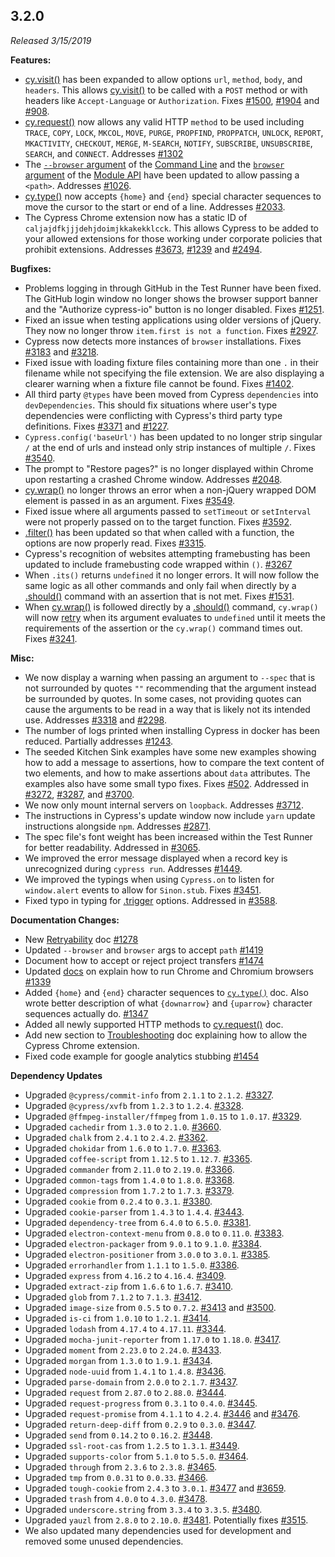 ## 3.2.0

_Released 3/15/2019_

**Features:**

- [cy.visit()](/api/commands/visit) has been expanded to allow options `url`, `method`, `body`, and `headers`. This allows [cy.visit()](/api/commands/visit) to be called with a `POST` method or with headers like `Accept-Language` or `Authorization`. Fixes [#1500](https://github.com/cypress-io/cypress/issues/1500), [#1904](https://github.com/cypress-io/cypress/issues/1904) and [#908](https://github.com/cypress-io/cypress/issues/908).
- [cy.request()](/api/commands/request) now allows any valid HTTP `method` to be used including `TRACE`, `COPY`, `LOCK`, `MKCOL`, `MOVE`, `PURGE`, `PROPFIND`, `PROPPATCH`, `UNLOCK`, `REPORT`, `MKACTIVITY`, `CHECKOUT`, `MERGE`, `M-SEARCH`, `NOTIFY`, `SUBSCRIBE`, `UNSUBSCRIBE`, `SEARCH`, and `CONNECT`. Addresses [#1302](https://github.com/cypress-io/cypress/issues/1302)
- The [`--browser` argument](/guides/guides/command-line#cypress-run-browser-lt-browser-name-or-path-gt) of the [Command Line](/guides/guides/command-line) and the [`browser` argument](/guides/guides/module-api#cypress-run) of the [Module API](/guides/guides/module-api) have been updated to allow passing a `<path>`. Addresses [#1026](https://github.com/cypress-io/cypress/issues/1026).
- [cy.type()](/api/commands/type) now accepts `{home}` and `{end}` special character sequences to move the cursor to the start or end of a line. Addresses [#2033](https://github.com/cypress-io/cypress/issues/2033).
- The Cypress Chrome extension now has a static ID of `caljajdfkjjjdehjdoimjkkakekklcck`. This allows Cypress to be added to your allowed extensions for those working under corporate policies that prohibit extensions. Addresses [#3673](https://github.com/cypress-io/cypress/issues/3673), [#1239](https://github.com/cypress-io/cypress/issues/1239) and [#2494](https://github.com/cypress-io/cypress/issues/2494).

**Bugfixes:**

- Problems logging in through GitHub in the Test Runner have been fixed. The GitHub login window no longer shows the browser support banner and the "Authorize cypress-io" button is no longer disabled. Fixes [#1251](https://github.com/cypress-io/cypress/issues/1251).
- Fixed an issue when testing applications using older versions of jQuery. They now no longer throw `item.first is not a function`. Fixes [#2927](https://github.com/cypress-io/cypress/issues/2927).
- Cypress now detects more instances of `browser` installations. Fixes [#3183](https://github.com/cypress-io/cypress/issues/3183) and [#3218](https://github.com/cypress-io/cypress/issues/3218).
- Fixed issue with loading fixture files containing more than one `.` in their filename while not specifying the file extension. We are also displaying a clearer warning when a fixture file cannot be found. Fixes [#1402](https://github.com/cypress-io/cypress/issues/1402).
- All third party `@types` have been moved from Cypress `dependencies` into `devDependencies`. This should fix situations where user's type dependencies were conflicting with Cypress's third party type definitions. Fixes [#3371](https://github.com/cypress-io/cypress/issues/3371) and [#1227](https://github.com/cypress-io/cypress/issues/1227).
- `Cypress.config('baseUrl')` has been updated to no longer strip singular `/` at the end of urls and instead only strip instances of multiple `/`. Fixes [#3540](https://github.com/cypress-io/cypress/issues/3540).
- The prompt to "Restore pages?" is no longer displayed within Chrome upon restarting a crashed Chrome window. Addresses [#2048](https://github.com/cypress-io/cypress/issues/2048).
- [cy.wrap()](/api/commands/wrap) no longer throws an error when a non-jQuery wrapped DOM element is passed in as an argument. Fixes [#3549](https://github.com/cypress-io/cypress/issues/3549).
- Fixed issue where all arguments passed to `setTimeout` or `setInterval` were not properly passed on to the target function. Fixes [#3592](https://github.com/cypress-io/cypress/issues/3592).
- [.filter()](/api/commands/filter) has been updated so that when called with a function, the options are now properly read. Fixes [#3315](https://github.com/cypress-io/cypress/issues/3315).
- Cypress's recognition of websites attempting framebusting has been updated to include framebusting code wrapped within `()`. [#3267](https://github.com/cypress-io/cypress/issues/3267)
- When `.its()` returns `undefined` it no longer errors. It will now follow the same logic as all other commands and only fail when directly by a [.should()](/api/commands/should) command with an assertion that is not met. Fixes [#1531](https://github.com/cypress-io/cypress/issues/1531).
- When [cy.wrap()](/api/commands/wrap) is followed directly by a [.should()](/api/commands/should) command, `cy.wrap()` will now [retry](/guides/core-concepts/retry-ability) when its argument evaluates to `undefined` until it meets the requirements of the assertion or the `cy.wrap()` command times out. Fixes [#3241](https://github.com/cypress-io/cypress/issues/3241).

**Misc:**

- We now display a warning when passing an argument to `--spec` that is not surrounded by quotes `""` recommending that the argument instead be surrounded by quotes. In some cases, not providing quotes can cause the arguments to be read in a way that is likely not its intended use. Addresses [#3318](https://github.com/cypress-io/cypress/issues/3318) and [#2298](https://github.com/cypress-io/cypress/issues/2298).
- The number of logs printed when installing Cypress in docker has been reduced. Partially addresses [#1243](https://github.com/cypress-io/cypress/issues/1243).
- The seeded Kitchen Sink examples have some new examples showing how to add a message to assertions, how to compare the text content of two elements, and how to make assertions about `data` attributes. The examples also have some small typo fixes. Fixes [#502](https://github.com/cypress-io/cypress/issues/502). Addressed in [#3272](https://github.com/cypress-io/cypress/pull/3272), [#3287](https://github.com/cypress-io/cypress/pull/3287), and [#3700](https://github.com/cypress-io/cypress/pull/3700).
- We now only mount internal servers on `loopback`. Addresses [#3712](https://github.com/cypress-io/cypress/issues/3712).
- The instructions in Cypress's update window now include `yarn` update instructions alongside `npm`. Addresses [#2871](https://github.com/cypress-io/cypress/issues/2871).
- The spec file's font weight has been increased within the Test Runner for better readability. Addressed in [#3065](https://github.com/cypress-io/cypress/issues/3065).
- We improved the error message displayed when a record key is unrecognized during `cypress run`. Addresses [#1449](https://github.com/cypress-io/cypress/issues/1449).
- We improved the typings when using `Cypress.on` to listen for `window.alert` events to allow for `Sinon.stub`. Fixes [#3451](https://github.com/cypress-io/cypress/issues/3451).
- Fixed typo in typing for [.trigger](/api/commands/trigger) options. Addressed in [#3588](https://github.com/cypress-io/cypress/pull/3588).

**Documentation Changes:**

- New [Retryability](/guides/core-concepts/retry-ability) doc [#1278](https://github.com/cypress-io/cypress-documentation/issues/1278)
- Updated `--browser` and `browser` args to accept `path` [#1419](https://github.com/cypress-io/cypress-documentation/issues/1419)
- Document how to accept or reject project transfers [#1474](https://github.com/cypress-io/cypress-documentation/issues/1474)
- Updated [docs](/guides/guides/launching-browsers) on explain how to run Chrome and Chromium browsers [#1339](https://github.com/cypress-io/cypress-documentation/issues/1339)
- Added `{home}` and `{end}` character sequences to [`cy.type()`](/api/commands/type) doc. Also wrote better description of what `{downarrow}` and `{uparrow}` character sequences actually do. [#1347](https://github.com/cypress-io/cypress-documentation/pull/1347)
- Added all newly supported HTTP methods to [cy.request()](/api/commands/request) doc.
- Add new section to [Troubleshooting](/guides/references/troubleshooting#Allow-the-Cypress-Chrome-extension) doc explaining how to allow the Cypress Chrome extension.
- Fixed code example for google analytics stubbing [#1454](https://github.com/cypress-io/cypress-documentation/issues/1454)

**Dependency Updates**

- Upgraded `@cypress/commit-info` from `2.1.1` to `2.1.2`. [#3327](https://github.com/cypress-io/cypress/pull/3327).
- Upgraded `@cypress/xvfb` from `1.2.3` to `1.2.4`. [#3328](https://github.com/cypress-io/cypress/pull/3328).
- Upgraded `@ffmpeg-installer/ffmpeg` from `1.0.15` to `1.0.17`. [#3329](https://github.com/cypress-io/cypress/pull/3329).
- Upgraded `cachedir` from `1.3.0` to `2.1.0`. [#3660](https://github.com/cypress-io/cypress/pull/3660).
- Upgraded `chalk` from `2.4.1` to `2.4.2`. [#3362](https://github.com/cypress-io/cypress/pull/3362).
- Upgraded `chokidar` from `1.6.0` to `1.7.0`. [#3363](https://github.com/cypress-io/cypress/pull/3363).
- Upgraded `coffee-script` from `1.12.5` to `1.12.7`. [#3365](https://github.com/cypress-io/cypress/pull/3365).
- Upgraded `commander` from `2.11.0` to `2.19.0`. [#3366](https://github.com/cypress-io/cypress/pull/3366).
- Upgraded `common-tags` from `1.4.0` to `1.8.0`. [#3368](https://github.com/cypress-io/cypress/pull/3368).
- Upgraded `compression` from `1.7.2` to `1.7.3`. [#3379](https://github.com/cypress-io/cypress/pull/3379).
- Upgraded `cookie` from `0.2.4` to `0.3.1`. [#3380](https://github.com/cypress-io/cypress/pull/3380).
- Upgraded `cookie-parser` from `1.4.3` to `1.4.4`. [#3443](https://github.com/cypress-io/cypress/pull/3443).
- Upgraded `dependency-tree` from `6.4.0` to `6.5.0`. [#3381](https://github.com/cypress-io/cypress/pull/3381).
- Upgraded `electron-context-menu` from `0.8.0` to `0.11.0`. [#3383](https://github.com/cypress-io/cypress/pull/3383).
- Upgraded `electron-packager` from `9.0.1` to `9.1.0`. [#3384](https://github.com/cypress-io/cypress/pull/3384).
- Upgraded `electron-positioner` from `3.0.0` to `3.0.1`. [#3385](https://github.com/cypress-io/cypress/pull/3385).
- Upgraded `errorhandler` from `1.1.1` to `1.5.0`. [#3386](https://github.com/cypress-io/cypress/pull/3386).
- Upgraded `express` from `4.16.2` to `4.16.4`. [#3409](https://github.com/cypress-io/cypress/pull/3409).
- Upgraded `extract-zip` from `1.6.6` to `1.6.7`. [#3410](https://github.com/cypress-io/cypress/pull/3410).
- Upgraded `glob` from `7.1.2` to `7.1.3`. [#3412](https://github.com/cypress-io/cypress/pull/3412).
- Upgraded `image-size` from `0.5.5` to `0.7.2`. [#3413](https://github.com/cypress-io/cypress/pull/3413) and [#3500](https://github.com/cypress-io/cypress/pull/3500).
- Upgraded `is-ci` from `1.0.10` to `1.2.1`. [#3414](https://github.com/cypress-io/cypress/pull/3414).
- Upgraded `lodash` from `4.17.4` to `4.17.11`. [#3344](https://github.com/cypress-io/cypress/pull/3344).
- Upgraded `mocha-junit-reporter` from `1.17.0` to `1.18.0`. [#3417](https://github.com/cypress-io/cypress/pull/3417).
- Upgraded `moment` from `2.23.0` to `2.24.0`. [#3433](https://github.com/cypress-io/cypress/pull/3433).
- Upgraded `morgan` from `1.3.0` to `1.9.1`. [#3434](https://github.com/cypress-io/cypress/pull/3434).
- Upgraded `node-uuid` from `1.4.1` to `1.4.8`. [#3436](https://github.com/cypress-io/cypress/pull/3436).
- Upgraded `parse-domain` from `2.0.0` to `2.1.7`. [#3437](https://github.com/cypress-io/cypress/pull/3437).
- Upgraded `request` from `2.87.0` to `2.88.0`. [#3444](https://github.com/cypress-io/cypress/pull/3444).
- Upgraded `request-progress` from `0.3.1` to `0.4.0`. [#3445](https://github.com/cypress-io/cypress/pull/3445).
- Upgraded `request-promise` from `4.1.1` to `4.2.4`. [#3446](https://github.com/cypress-io/cypress/pull/3446) and [#3476](https://github.com/cypress-io/cypress/pull/3476).
- Upgraded `return-deep-diff` from `0.2.9` to `0.3.0`. [#3447](https://github.com/cypress-io/cypress/pull/3447).
- Upgraded `send` from `0.14.2` to `0.16.2`. [#3448](https://github.com/cypress-io/cypress/pull/3448).
- Upgraded `ssl-root-cas` from `1.2.5` to `1.3.1`. [#3449](https://github.com/cypress-io/cypress/pull/3449).
- Upgraded `supports-color` from `5.1.0` to `5.5.0`. [#3464](https://github.com/cypress-io/cypress/pull/3464).
- Upgraded `through` from `2.3.6` to `2.3.8`. [#3465](https://github.com/cypress-io/cypress/pull/3465).
- Upgraded `tmp` from `0.0.31` to `0.0.33`. [#3466](https://github.com/cypress-io/cypress/pull/3466).
- Upgraded `tough-cookie` from `2.4.3` to `3.0.1`. [#3477](https://github.com/cypress-io/cypress/pull/3477) and [#3659](https://github.com/cypress-io/cypress/pull/3659).
- Upgraded `trash` from `4.0.0` to `4.3.0`. [#3478](https://github.com/cypress-io/cypress/pull/3478).
- Upgraded `underscore.string` from `3.3.4` to `3.3.5`. [#3480](https://github.com/cypress-io/cypress/pull/3480).
- Upgraded `yauzl` from `2.8.0` to `2.10.0`. [#3481](https://github.com/cypress-io/cypress/pull/3481). Potentially fixes [#3515](https://github.com/cypress-io/cypress/issues/3515).
- We also updated many dependencies used for development and removed some unused dependencies.

